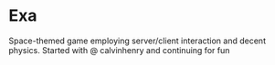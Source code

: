 # Exa
Space-themed game employing server/client interaction and decent physics. Started with @ calvinhenry and continuing for fun
